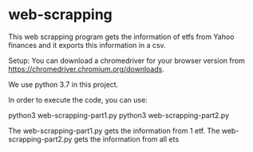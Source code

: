 # web-scrapping

This web scrapping program gets the information of etfs from Yahoo finances and it exports this information in a csv.

Setup:
You can download a chromedriver for your browser version from https://chromedriver.chromium.org/downloads.

We use python 3.7 in this project.

In order to execute the code, you can use:

python3 web-scrapping-part1.py
python3 web-scrapping-part2.py

The web-scrapping-part1.py gets the information from 1 etf.
The web-scrapping-part2.py gets the information from all ets
